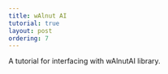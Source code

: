 ```yaml
---
title: wAlnut AI
tutorial: true
layout: post
ordering: 7
---
```


A tutorial for interfacing with wAlnutAI library. 
